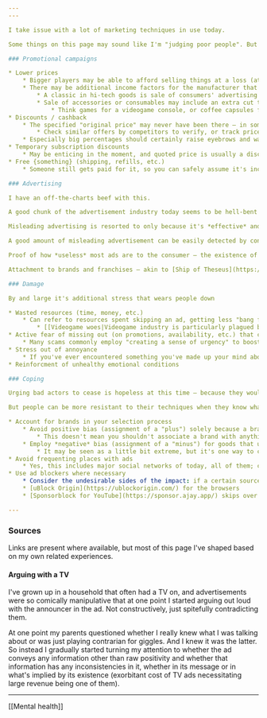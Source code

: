 ```yaml
---
---

I take issue with a lot of marketing techniques in use today.

Some things on this page may sound like I'm "judging poor people". But I do understand that under financial pressure they don't always have a choice. I still aim to inform them about the potential consequences both for themselves as well as the society they live in.

### Promotional campaigns

* Lower prices
    * Bigger players may be able to afford selling things at a loss (at the expense of investment or other branches of the business) for enough time to suppress smaller players in their industry, raising barrier to entry for potential competitors and then enjoying their comfortable position where incremental product updates are enough to keep raising prices
    * There may be additional income factors for the manufacturer that come into play *after* a product is sold
        * A classic in hi-tech goods is sale of consumers' advertising profiles that consumers are strongarmed into consenting to, e. g. by regularly asking them without providing the option "no and never ask me again" (e. g. Google's Play Protect) or just not providing certain features of the product outright (webOS-based TVs, e. g. by LG)
        * Sale of accessories or consumables may include an extra cut to soften the loss incurred on the base product.
            * Think games for a videogame console, or coffee capsules for a coffee machine, or ink for an inkjet printer, or a charger with a proprietary plug — if these things seem to cost way more than competition and aren't compatible with anything but specific product by the same or associated manufacturer, this is usually why.
* Discounts / cashback
    * The specified "original price" may never have been there — in some countries such practice is illegal, but can still be found because enforcement is difficult
        * Check similar offers by competitors to verify, or track price changes over time for the items in question
    * Especially big percentages should certainly raise eyebrows and warrant investigation into why would it be — for a particular brand it may mean that they massively overshot the price range for how much value they deliver, but, unlike a discount, a permanent price drop usually isn't accompanied with a flashy label and might make the manufacturer look bad
* Temporary subscription discounts
    * May be enticing in the moment, and quoted price is usually a discounted one, but for long-term such subscriptions easily turn into bad deals, especially if a discount is being suggested for a more expensive
* Free {something} (shipping, refills, etc.)
    * Someone still gets paid for it, so you can safely assume it's included in the price

### Advertising

I have an off-the-charts beef with this.

A good chunk of the advertisement industry today seems to be hell-bent on getting consumers into bad deals through various manipulative tactics. These tactics usually involve making us feel emotionally "bad" for not carrying out their intended action. Damage from individual cases isn't really noticeable (when it is so blatant, the add is less effective), but it adds up over time. Tricks may vary from half-truths to exploitation of widespread mental issues (need for validation, [ludomania](https://en.wikipedia.org/wiki/Problem_gambling)).

Misleading advertising is resorted to only because it's *effective* and because manipulation is hard to prove, thus reputational damage to the object of advertisement is minimal even in the vast majority of cases — emotional impact is quite hard to define in technical terms and thus hard to prove in court and hold the manipulating party accountable.

A good amount of misleading advertisement can be easily detected by considering funding for advertisements in question.

Proof of how *useless* most ads are to the consumer — the existence of [ad/banner blindness](https://en.wikipedia.org/wiki/Banner_blindness).

Attachment to brands and franchises — akin to [Ship of Theseus](https://en.wikipedia.org/wiki/Ship_of_Theseus), it can retain the name while no longer sharing anything else with what sparked the attachment at the time, and this attachment is a convenient exploit.

### Damage

By and large it's additional stress that wears people down

* Wasted resources (time, money, etc.)
    * Can refer to resources spent skipping an ad, getting less "bang for the buck" than was otherwise possible, etc.
        * [[Videogame woes|Videogame industry is particularly plagued by this]], with games barely evolving gameplay-wise and often releasing in an unstable state (due to widely available online update mechanisms game-breaking bugs are no longer *that* dangerous), but requiring ever increasing hardware power (mostly GPUs) and steadily increasing in price
* Active fear of missing out (on promotions, availability, etc.) that can turn into feeling of guilt when an arbitrary timer runs out
    * Many scams commonly employ "creating a sense of urgency" to boost their success rate, but use of this technique isn't limited to just scammers
* Stress out of annoyance
    * If you've ever encountered something you've made up your mind about not being interested in and are forced to skip the ad somehow (like scrolling one minute forward through a sponsored spot on YouTube) — after a first hundred times it "gets old"
* Reinforcment of unhealthy emotional conditions

### Coping

Urging bad actors to cease is hopeless at this time — because they wouldn't listen and because forcing them to cease threatens the freedoms of the society.

But people can be more resistant to their techniques when they know what these techniques are, and in the process become healthier and more positive.

* Account for brands in your selection process
    * Avoid positive bias (assignment of a "plus") solely because a brand is familiar
        * This doesn't mean you shouldn't associate a brand with anything positive at all, but don't let this association lose its ground in specific likeable traits, which would turn it into liking a brand *in general* — and the brand in question may lose these traits as time goes on
    * Employ *negative* bias (assignment of a "minus") for goods that use copious amounts of advertising
        * It may be seen as a little bit extreme, but it's one way to counter familiarity with a brand that formed just through it being all over the place, since it's *very* hard to consciously spot
* Avoid frequenting places with ads
    * Yes, this includes major social networks of today, all of them; consider [[Fediverse]] if you're open to that itch being scratched in another way
* Use ad blockers where necessary
    * Consider the undesirable sides of the impact: if a certain source of useful goods relies on advertisement revenue
    * [uBlock Origin](https://ublockorigin.com/) for the browsers
    * [Sponsorblock for YouTube](https://sponsor.ajay.app/) skips over integrated sponsored spots with the help of a community-maintained database

---
```


### Sources

Links are present where available, but most of this page I've shaped based on my own related experiences.

#### Arguing with a TV

I've grown up in a household that often had a TV on, and advertisements were so comically manipulative that at one point I started arguing out loud with the announcer in the ad. Not constructively, just spitefully contradicting them.

At one point my parents questioned whether I really knew what I was talking about or was just playing contrarian for giggles. And I knew it was the latter. So instead I gradually started turning my attention to whether the ad conveys any information other than raw positivity and whether that information has any inconsistencies in it, whether in its message or in what's implied by its existence (exorbitant cost of TV ads necessitating large revenue being one of them).

---

[[Mental health]]
